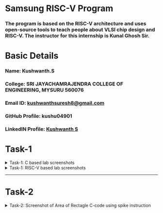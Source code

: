# Samsung RISC-V Program
### The program is based on the RISC-V architecture and uses open-source tools to teach people about VLSI chip design and RISC-V. The instructor for this internship is Kunal Ghosh Sir.

# Basic Details

### Name: Kushwanth.S
### College: SRI JAYACHAMRAJENDRA COLLEGE OF ENGINEERING, MYSURU 560076
### Email ID: kushwanthsuresh8@gmail.com
### GitHub Profile: kushu04901
### LinkedIN Profile: [Kushwanth S](https://www.linkedin.com/in/kushwanth-s-profile/)

</details>

# Task-1

<details>
<summary> Task-1: C based lab screenshots </summary>
<br>

![image alt](https://github.com/kushu04901/samsung-riscv/blob/5f199e3496a63c141391b7a4a87c69d9dd1af18b/Task1/sum1toNc.png)

### The above is the lab screenshot of a C code to find the sum of number for 1 to any defined number-N. 

</details>

<details>
<summary> Task-1: RISC-V based lab screenshots </summary>
<br>

![image alt](https://github.com/kushu04901/samsung-riscv/blob/77022a334551089ac438d3ad7f4a9888877389a2/Task1/risc-v%20based%20labvideo2.png)

![image alt](https://github.com/kushu04901/samsung-riscv/blob/a8ed3f7b0d020df80d7c7a8600200b35082f11da/Task1/risc-v%20based%20lab%20video.png)

![image alt](https://github.com/kushu04901/samsung-riscv/blob/4525d6a3dcf9fa58397a36db82487160be741cf7/Task1/risc-v%20based%20labvideo1.png)

The above is the RISC-V based lab screenshots where we first display the entire C code in the terminal using the following command:

```
	cat sum1ton.c
```

Next the given code is compliled in riscv64 gcc compiler using the following command:

```
	riscv64-unknown-elf-gcc -O1 -mabi=lp64 -march=rv64i -o sum1ton.o sum1ton.c
```

Now a new terminal is opened where the following code is ran:

```
	riscv64-unknown-elf-objdump -d sum1ton.o
```

This will now show the the assembly code and the memory location it is stored in.
Type ```/main``` to locate the main section of our code.
We now use the command:
```
	riscv64-unknown-elf-gcc -Ofast -mabi=lp64 -march=rv64i -o sum1ton.o sum1ton.c
```

This also will show the assembly code and the memory location it is stored in but it is optimized for maximum speed. It enables aggressive optimizations that might trade off correctness in some edge cases to produce faster code.
</details>

-------------------------------------------------

# Task-2

<details>
<summary> Task-2: Screenshot of Area of Rectagle C-code using spike instruction </summary>
<br>
The below programme is the code to calculate area of rectangle.

![image alt](https://github.com/kushu04901/samsung-riscv/blob/e47d6ac239a14b44f4e5ee77f6f8d19860725965/task2/areaofractangle.png)

Now the programme will be run using SPIKE.This command is used to run a riscv target programme.
The command is

```
       spike pk	
```
The below is the given screenshot of the riscv taget of area of the rectangle using spike.

![image alt](https://github.com/kushu04901/samsung-riscv/blob/e47d6ac239a14b44f4e5ee77f6f8d19860725965/task2/areaofractangle.png)
